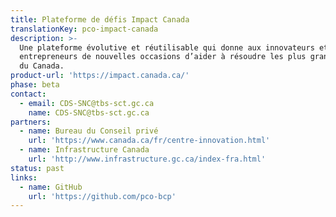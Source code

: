 ```yaml
---
title: Plateforme de défis Impact Canada
translationKey: pco-impact-canada
description: >-
  Une plateforme évolutive et réutilisable qui donne aux innovateurs et aux
  entrepreneurs de nouvelles occasions d’aider à résoudre les plus grands défis
  du Canada.
product-url: 'https://impact.canada.ca/'
phase: beta
contact:
  - email: CDS-SNC@tbs-sct.gc.ca
    name: CDS-SNC@tbs-sct.gc.ca
partners:
  - name: Bureau du Conseil privé
    url: 'https://www.canada.ca/fr/centre-innovation.html'
  - name: Infrastructure Canada
    url: 'http://www.infrastructure.gc.ca/index-fra.html'
status: past
links:
  - name: GitHub
    url: 'https://github.com/pco-bcp'
---
```



